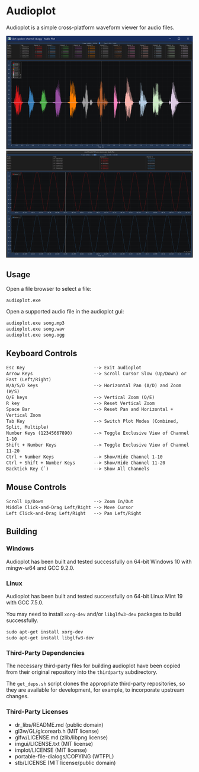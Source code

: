 # Audioplot

Audioplot is a simple cross-platform waveform viewer for audio files.

![screenshot1](screenshot1.png)
![screenshot2](screenshot2.png)

## Usage

Open a file browser to select a file:

    audioplot.exe

Open a supported audio file in the audioplot gui:

    audioplot.exe song.mp3
    audioplot.exe song.wav
    audioplot.exe song.ogg

## Keyboard Controls

    Esc Key                          --> Exit audioplot
    Arrow Keys                       --> Scroll Cursor Slow (Up/Down) or Fast (Left/Right)
    W/A/S/D keys                     --> Horizontal Pan (A/D) and Zoom (W/S)
    Q/E keys                         --> Vertical Zoom (Q/E)
    R key                            --> Reset Vertical Zoom
    Space Bar                        --> Reset Pan and Horizontal + Vertical Zoom
    Tab Key                          --> Switch Plot Modes (Combined, Split, Multiple)
    Number Keys (12345667890)        --> Toggle Exclusive View of Channel 1-10
    Shift + Number Keys              --> Toggle Exclusive View of Channel 11-20
    Ctrl + Number Keys               --> Show/Hide Channel 1-10
    Ctrl + Shift + Number Keys       --> Show/Hide Channel 11-20
    Backtick Key (`)                 --> Show All Channels

## Mouse Controls

    Scroll Up/Down                   --> Zoom In/Out
    Middle Click-and-Drag Left/Right --> Move Cursor
    Left Click-and-Drag Left/Right   --> Pan Left/Right

## Building

### Windows

Audioplot has been built and tested successfully on 64-bit Windows 10 with mingw-w64
and GCC 9.2.0.

### Linux

Audioplot has been built and tested successfully on 64-bit Linux Mint 19 with GCC
7.5.0.

You may need to install `xorg-dev` and/or `libglfw3-dev` packages to build successfully.

    sudo apt-get install xorg-dev
    sudo apt-get install libglfw3-dev

### Third-Party Dependencies

The necessary third-party files for building audioplot have been copied from their
original repository into the `thirdparty` subdirectory.

The `get_deps.sh` script clones the appropriate third-party repositories, so they are
available for development, for example, to incorporate upstream changes.

### Third-Party Licenses

- dr_libs/README.md                (public domain)
- gl3w/GL/glcorearb.h              (MIT license)
- glfw/LICENSE.md                  (zlib/libpng license)
- imgui/LICENSE.txt                (MIT license)
- implot/LICENSE                   (MIT license)
- portable-file-dialogs/COPYING    (WTFPL)
- stb/LICENSE                      (MIT license/public domain)

